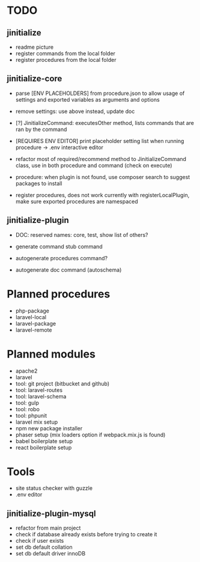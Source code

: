 # TODO

## jinitialize

* readme picture
* register commands from the local folder
* register procedures from the local folder


## jinitialize-core

* parse [ENV PLACEHOLDERS] from procedure.json to allow usage of settings and exported variables as arguments and options

* remove settings: use above instead, update doc

* [?] JinitializeCommand: executesOther method, lists commands that are ran by the
  command

* [REQUIRES ENV EDITOR] print placeholder setting list when running procedure -> .env interactive editor

* refactor most of required/recommend method to JinitializeCommand class, use in both
  procedure and command (check on execute)

* procedure: when plugin is not found, use composer search to suggest packages to install

* register procedures, does not work currently with registerLocalPlugin, make
  sure exported procedures are namespaced


## jinitialize-plugin

* DOC: reserved names: core, test, show list of others?

* generate command stub command
* autogenerate procedures command?
* autogenerate doc command (autoschema)


# Planned procedures

* php-package
* laravel-local
* laravel-package
* laravel-remote


# Planned modules

* apache2
* laravel
* tool: git project (bitbucket and github)
* tool: laravel-routes
* tool: laravel-schema
* tool: gulp
* tool: robo
* tool: phpunit
* laravel mix setup
* npm new package installer
* phaser setup (mix loaders option if webpack.mix.js is found)
* babel boilerplate setup
* react boilerplate setup


# Tools
* site status checker with guzzle
* .env editor


## jinitialize-plugin-mysql

* refactor from main project
* check if database already exists before trying to create it
* check if user exists
* set db default collation
* set db default driver innoDB
